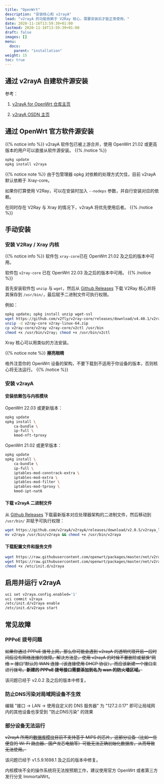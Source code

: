 ```yaml
---
title: "OpenWrt"
description: "安装核心和 v2rayA"
lead: "v2rayA 的功能依赖于 V2Ray 核心，需要安装后才能正常使用。"
date: 2020-11-16T13:59:39+01:00
lastmod: 2020-11-16T13:59:39+01:00
draft: false
images: []
menu:
  docs:
    parent: "installation"
weight: 15
toc: true
---
```


## 通过 v2rayA 自建软件源安装

参考：

1. [v2rayA for OpenWrt 仓库主页](https://github.com/v2raya/v2raya-openwrt)

2. [v2rayA OSDN 主页](https://osdn.net/projects/v2raya/)

## 通过 OpenWrt 官方软件源安装

{{% notice info %}}
v2rayA 软件包已被上游合并，使用 OpenWrt 21.02 或更高版本的用户可以直接从软件源安装。
{{% /notice %}}

```bash
opkg update
opkg install v2raya
```

{{% notice note %}}
由于包管理器 opkg 对依赖的处理方式欠佳，目前 v2rayA 默认依赖于 Xray-core。

如果你打算使用 V2Ray，可以在安装时加入 `--nodeps` 参数，并自行安装对应的依赖。

在同时存在 V2Ray 与 Xray 的情况下，v2rayA 将优先使用后者。
{{% /notice %}}

## 手动安装

### 安装 V2Ray / Xray 内核

{{% notice info %}}
软件包 `xray-core`已在 OpenWrt 21.02 及之后的版本中可用。

软件包 `v2ray-core` 已在 OpenWrt 22.03 及之后的版本中可用。
{{% /notice %}}

首先安装软件包 `unzip` 与 `wget`，然后从 [Github Releases](https://github.com/v2fly/v2ray-core/releases) 下载 V2Ray 核心并将其保存到 `/usr/bin/`，最后赋予二进制文件可执行权限。

例如：

```bash
opkg update; opkg install unzip wget-ssl
wget https://github.com/v2fly/v2ray-core/releases/download/v4.40.1/v2ray-linux-64.zip
unzip -d v2ray-core v2ray-linux-64.zip
cp v2ray-core/v2ray v2ray-core/v2ctl /usr/bin
chmod +x /usr/bin/v2ray; chmod +x /usr/bin/v2ctl
```

Xray 核心可以用类似的方法安装。

{{% notice note %}} **擦亮眼睛**

格外注意你的 OpenWrt 设备的架构，不要下载到不适用于你设备的版本，否则核心将无法运行。
{{% /notice %}}

### 安装 v2rayA

#### 安装依赖包与内核模块

OpenWrt 22.03 或更新版本：

```bash
opkg update
opkg install \
    ca-bundle \
    ip-full \
    kmod-nft-tproxy
```

OpenWrt 21.02 或更早版本：

```bash
opkg update
opkg install \
    ca-bundle \
    ip-full \
    iptables-mod-conntrack-extra \
    iptables-mod-extra \
    iptables-mod-filter \
    iptables-mod-tproxy \
    kmod-ipt-nat6
```

#### 下载 v2rayA 二进制文件

从 [Github Releases](https://github.com/v2rayA/v2rayA/releases) 下载最新版本对应处理器架构的二进制文件，然后移动到 `/usr/bin/` 并赋予可执行权限：

```bash
wget https://github.com/v2rayA/v2rayA/releases/download/v2.0.5/v2raya_linux_x64_2.0.5 -O v2raya
mv v2raya /usr/bin/v2raya && chmod +x /usr/bin/v2raya
```

#### 下载配置文件和服务文件

```bash
wget https://raw.githubusercontent.com/openwrt/packages/master/net/v2raya/files/v2raya.config -O /etc/config/v2raya
wget https://raw.githubusercontent.com/openwrt/packages/master/net/v2raya/files/v2raya.init -O /etc/init.d/v2raya
chmod +x /etc/init.d/v2raya
```

## 启用并运行 v2rayA

```bash
uci set v2raya.config.enabled='1'
uci commit v2raya
/etc/init.d/v2raya enable
/etc/init.d/v2raya start
```

## 常见故障

### PPPoE 拨号问题

~~如果你通过 PPPoE 拨号上网，那么你可能会遇到 v2rayA 的透明代理开启一段时间后没有网络连接的故障。解决方法是，使用 v2rayA 的时候不要删除或替换“网络 > 接口”默认的 WAN 连接（该连接使用 DHCP 协议），而应该新建一个接口来进行拨号。**新建的 PPPoE 拨号接口需要添加到名为 wan 的防火墙区域。**~~

该问题已经于 v2.0.2 及之后的版本中修复。

### 防止DNS污染对局域网设备不生效

编辑 "接口 -> LAN -> 使用自定义的 DNS 服务器" 为 "127.2.0.17" 即可让局域网内的其他设备也享受到 "防止DNS污染" 的效果

### 部分设备无法运行

~~v2rayA 所用的[数据库模块](https://github.com/boltdb/bolt)目前不支持基于 MIPS 的芯片，这部分设备（比如一些便宜的 Wi-Fi 路由器、国产龙芯电脑等）可能无法正确初始化数据库，从而导致无法使用。~~

该问题已经于 v1.5.9.1698.1 及之后的版本中修复。

内核模块不全的操作系统将无法按预期工作，建议使用官方 OpenWrt 或者第三方发行分支 ImmortalWrt。
